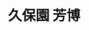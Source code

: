 ---
title: "久保園 芳博"
draft: false

# Job rank 職階
rank: "教授" # 教授 | 准教授 | 助教 | ...

# Laboratory group
la_group: "界面化学" # 分子化学 | 物質化学 | 反応化学

# Laboratory
laboratory:
  id: fine
  name: 粉体化学研究室


# page title background image
bg_image: "images/banner/bg1.jpg"

# meta description ~100 letters in Japanese
description : "None"

# teacher portrait
image: "images/faculty/kubozono.jpg"

# interest
interest: ["None", "None", "None"]

# achievements
achievements: []


# contact info
contact:
- icon: ti-email
  link: mailto:kubozono@okayama-u.ac.jp
  name: kubozono@okayama-u.ac.jp


- name : "粉体化学研究室"
  icon : "ti-world" # icon pack : https://themify.me/themify-icons
  link : "http://interfa.rlss.okayama-u.ac.jp/"

- name : "700-8530 岡山県岡山市津島中3－1－1 None"
  icon : "ti-location-pin" # icon pack : https://themify.me/themify-icons
  link : "#"

# type
type: "faculty"
---